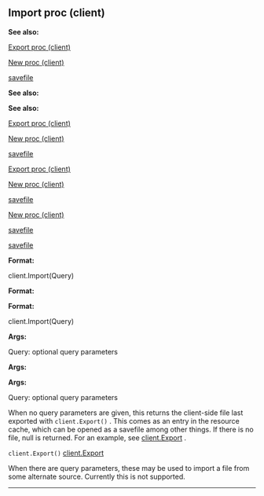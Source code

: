 

 Import proc (client)
----------------------




**See also:** 


[Export proc (client)](#/client/proc/Export) 

[New proc (client)](#/client/proc/New) 

[savefile](#/savefile) 





**See also:** 

**See also:**

[Export proc (client)](#/client/proc/Export) 

[New proc (client)](#/client/proc/New) 

[savefile](#/savefile) 



[Export proc (client)](#/client/proc/Export)

[New proc (client)](#/client/proc/New) 

[savefile](#/savefile) 


[New proc (client)](#/client/proc/New)

[savefile](#/savefile) 

[savefile](#/savefile)


**Format:** 


 client.Import(Query)
 


**Format:** 

**Format:**

 client.Import(Query)



**Args:** 


 Query: optional query parameters
 


**Args:** 

**Args:**

 Query: optional query parameters


 When no query parameters are given, this returns the client-side file last
exported with
 `client.Export()` 
 . This comes as an entry in the
resource cache, which can be opened as a savefile among other things. If
there is no file, null is returned. For an example, see
 [client.Export](#/client/proc/Export) 
 .



`client.Export()`
[client.Export](#/client/proc/Export)

 When there are query parameters, these may be used to import a file from
some alternate source. Currently this is not supported.





---



